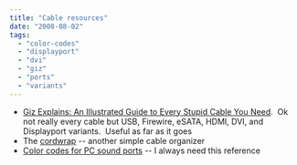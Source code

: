 ```yaml
---
title: "Cable resources"
date: "2008-08-02"
tags: 
  - "color-codes"
  - "displayport"
  - "dvi"
  - "giz"
  - "ports"
  - "variants"
---
```


- [Giz Explains: An Illustrated Guide to Every Stupid Cable You Need](http://gizmodo.com/5030810/giz-explains-an-illustrated-guide-to-every-stupid-cable-you-need).  Ok not really every cable but USB, Firewire, eSATA, HDMI, DVI, and Displayport variants.  Useful as far as it goes
- The [cordwrap](http://blog.makezine.com/archive/2008/08/wrap_your_cords_up_before.html?CMP=OTC-0D6B48984890) -- another simple cable organizer
- [Color codes for PC sound ports](http://theludwigs.com/2007/12/color-code-for-soundcard-ports/) -- I always need this reference
